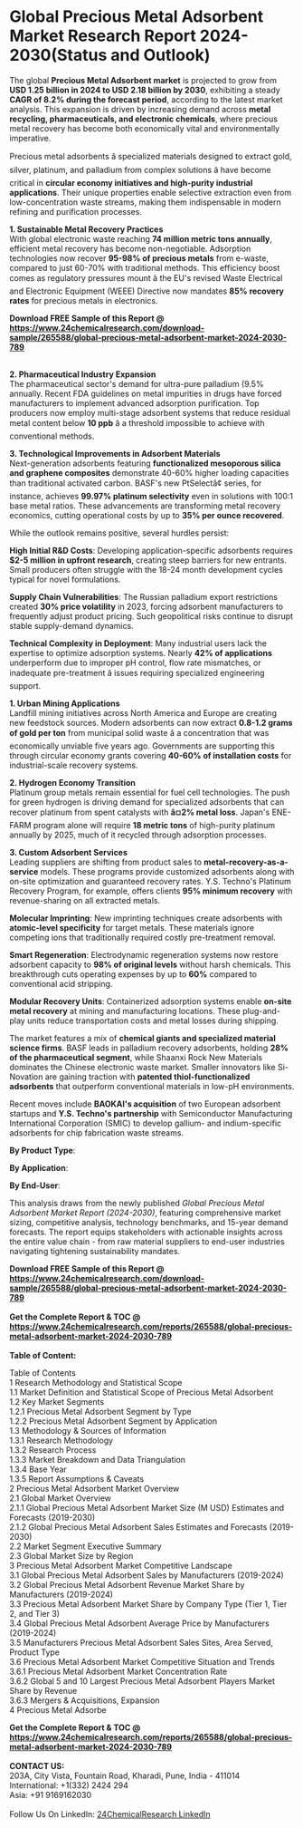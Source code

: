 <h1>Global Precious Metal Adsorbent Market Research Report 2024-2030(Status and Outlook)</h1><p>The global <strong>Precious Metal Adsorbent market</strong> is projected to grow from <strong>USD 1.25 billion in 2024 to USD 2.18 billion by 2030</strong>, exhibiting a steady <strong>CAGR of 8.2% during the forecast period</strong>, according to the latest market analysis. This expansion is driven by increasing demand across <strong>metal recycling, pharmaceuticals, and electronic chemicals</strong>, where precious metal recovery has become both economically vital and environmentally imperative.</p><p>Precious metal adsorbents â specialized materials designed to extract gold, silver, platinum, and palladium from complex solutions â have become critical in <strong>circular economy initiatives and high-purity industrial applications</strong>. Their unique properties enable selective extraction even from low-concentration waste streams, making them indispensable in modern refining and purification processes.</p><p><strong>1. Sustainable Metal Recovery Practices</strong><br>
With global electronic waste reaching <strong>74 million metric tons annually</strong>, efficient metal recovery has become non-negotiable. Adsorption technologies now recover <strong>95-98% of precious metals</strong> from e-waste, compared to just 60-70% with traditional methods. This efficiency boost comes as regulatory pressures mount â the EU's revised Waste Electrical and Electronic Equipment (WEEE) Directive now mandates <strong>85% recovery rates</strong> for precious metals in electronics.</p><div><b>Download FREE Sample of this Report @ 
            <a href="https://www.24chemicalresearch.com/download-sample/265588/global-precious-metal-adsorbent-market-2024-2030-789">
            https://www.24chemicalresearch.com/download-sample/265588/global-precious-metal-adsorbent-market-2024-2030-789</a></b></div><br><p><strong>2. Pharmaceutical Industry Expansion</strong><br>
The pharmaceutical sector's demand for ultra-pure palladium (9.5% annually. Recent FDA guidelines on metal impurities in drugs have forced manufacturers to implement advanced adsorption purification. Top producers now employ multi-stage adsorbent systems that reduce residual metal content below <strong>10 ppb</strong> â a threshold impossible to achieve with conventional methods.</p><p><strong>3. Technological Improvements in Adsorbent Materials</strong><br>
Next-generation adsorbents featuring <strong>functionalized mesoporous silica and graphene composites</strong> demonstrate 40-60% higher loading capacities than traditional activated carbon. BASF's new PtSelectâ¢ series, for instance, achieves <strong>99.97% platinum selectivity</strong> even in solutions with 100:1 base metal ratios. These advancements are transforming metal recovery economics, cutting operational costs by up to <strong>35% per ounce recovered</strong>.</p><p>While the outlook remains positive, several hurdles persist:</p><p><strong>High Initial R&amp;D Costs</strong>: Developing application-specific adsorbents requires <strong>$2-5 million in upfront research</strong>, creating steep barriers for new entrants. Small producers often struggle with the 18-24 month development cycles typical for novel formulations.</p><p><strong>Supply Chain Vulnerabilities</strong>: The Russian palladium export restrictions created <strong>30% price volatility</strong> in 2023, forcing adsorbent manufacturers to frequently adjust product pricing. Such geopolitical risks continue to disrupt stable supply-demand dynamics.</p><p><strong>Technical Complexity in Deployment</strong>: Many industrial users lack the expertise to optimize adsorption systems. Nearly <strong>42% of applications</strong> underperform due to improper pH control, flow rate mismatches, or inadequate pre-treatment â issues requiring specialized engineering support.</p><p><strong>1. Urban Mining Applications</strong><br>
Landfill mining initiatives across North America and Europe are creating new feedstock sources. Modern adsorbents can now extract <strong>0.8-1.2 grams of gold per ton</strong> from municipal solid waste â a concentration that was economically unviable five years ago. Governments are supporting this through circular economy grants covering <strong>40-60% of installation costs</strong> for industrial-scale recovery systems.</p><p><strong>2. Hydrogen Economy Transition</strong><br>
Platinum group metals remain essential for fuel cell technologies. The push for green hydrogen is driving demand for specialized adsorbents that can recover platinum from spent catalysts with <strong>â¤2% metal loss</strong>. Japan's ENE-FARM program alone will require <strong>18 metric tons</strong> of high-purity platinum annually by 2025, much of it recycled through adsorption processes.</p><p><strong>3. Custom Adsorbent Services</strong><br>
Leading suppliers are shifting from product sales to <strong>metal-recovery-as-a-service</strong> models. These programs provide customized adsorbents along with on-site optimization and guaranteed recovery rates. Y.S. Techno's Platinum Recovery Program, for example, offers clients <strong>95% minimum recovery</strong> with revenue-sharing on all extracted metals.</p><p><strong>Molecular Imprinting</strong>: New imprinting techniques create adsorbents with <strong>atomic-level specificity</strong> for target metals. These materials ignore competing ions that traditionally required costly pre-treatment removal.</p><p><strong>Smart Regeneration</strong>: Electrodynamic regeneration systems now restore adsorbent capacity to <strong>98% of original levels</strong> without harsh chemicals. This breakthrough cuts operating expenses by up to <strong>60%</strong> compared to conventional acid stripping.</p><p><strong>Modular Recovery Units</strong>: Containerized adsorption systems enable <strong>on-site metal recovery</strong> at mining and manufacturing locations. These plug-and-play units reduce transportation costs and metal losses during shipping.</p><p>The market features a mix of <strong>chemical giants and specialized material science firms</strong>. BASF leads in palladium recovery adsorbents, holding <strong>28% of the pharmaceutical segment</strong>, while Shaanxi Rock New Materials dominates the Chinese electronic waste market. Smaller innovators like Si-Novation are gaining traction with <strong>patented thiol-functionalized adsorbents</strong> that outperform conventional materials in low-pH environments.</p><p>Recent moves include <strong>BAOKAI's acquisition</strong> of two European adsorbent startups and <strong>Y.S. Techno's partnership</strong> with Semiconductor Manufacturing International Corporation (SMIC) to develop gallium- and indium-specific adsorbents for chip fabrication waste streams.</p><p><strong>By Product Type</strong>:</p><p><strong>By Application</strong>:</p><p><strong>By End-User</strong>:</p><p>This analysis draws from the newly published <em>Global Precious Metal Adsorbent Market Report (2024-2030)</em>, featuring comprehensive market sizing, competitive analysis, technology benchmarks, and 15-year demand forecasts. The report equips stakeholders with actionable insights across the entire value chain - from raw material suppliers to end-user industries navigating tightening sustainability mandates.</p><div><b>Download FREE Sample of this Report @ 
            <a href="https://www.24chemicalresearch.com/download-sample/265588/global-precious-metal-adsorbent-market-2024-2030-789">
            https://www.24chemicalresearch.com/download-sample/265588/global-precious-metal-adsorbent-market-2024-2030-789</a></b></div><br><div><b>Get the Complete Report & TOC @ 
            <a href="https://www.24chemicalresearch.com/reports/265588/global-precious-metal-adsorbent-market-2024-2030-789">
            https://www.24chemicalresearch.com/reports/265588/global-precious-metal-adsorbent-market-2024-2030-789</a></b></div><br>
            <b>Table of Content:</b><p>Table of Contents<br />
1 Research Methodology and Statistical Scope<br />
1.1 Market Definition and Statistical Scope of Precious Metal Adsorbent<br />
1.2 Key Market Segments<br />
1.2.1 Precious Metal Adsorbent Segment by Type<br />
1.2.2 Precious Metal Adsorbent Segment by Application<br />
1.3 Methodology & Sources of Information<br />
1.3.1 Research Methodology<br />
1.3.2 Research Process<br />
1.3.3 Market Breakdown and Data Triangulation<br />
1.3.4 Base Year<br />
1.3.5 Report Assumptions & Caveats<br />
2 Precious Metal Adsorbent Market Overview<br />
2.1 Global Market Overview<br />
2.1.1 Global Precious Metal Adsorbent Market Size (M USD) Estimates and Forecasts (2019-2030)<br />
2.1.2 Global Precious Metal Adsorbent Sales Estimates and Forecasts (2019-2030)<br />
2.2 Market Segment Executive Summary<br />
2.3 Global Market Size by Region<br />
3 Precious Metal Adsorbent Market Competitive Landscape<br />
3.1 Global Precious Metal Adsorbent Sales by Manufacturers (2019-2024)<br />
3.2 Global Precious Metal Adsorbent Revenue Market Share by Manufacturers (2019-2024)<br />
3.3 Precious Metal Adsorbent Market Share by Company Type (Tier 1, Tier 2, and Tier 3)<br />
3.4 Global Precious Metal Adsorbent Average Price by Manufacturers (2019-2024)<br />
3.5 Manufacturers Precious Metal Adsorbent Sales Sites, Area Served, Product Type<br />
3.6 Precious Metal Adsorbent Market Competitive Situation and Trends<br />
3.6.1 Precious Metal Adsorbent Market Concentration Rate<br />
3.6.2 Global 5 and 10 Largest Precious Metal Adsorbent Players Market Share by Revenue<br />
3.6.3 Mergers & Acquisitions, Expansion<br />
4 Precious Metal Adsorbe</p><div><b>Get the Complete Report & TOC @ 
            <a href="https://www.24chemicalresearch.com/reports/265588/global-precious-metal-adsorbent-market-2024-2030-789">
            https://www.24chemicalresearch.com/reports/265588/global-precious-metal-adsorbent-market-2024-2030-789</a></b></div><br><b>CONTACT US:</b><br>
            203A, City Vista, Fountain Road, Kharadi, Pune, India - 411014<br>
            International: +1(332) 2424 294<br>
            Asia: +91 9169162030 <br><br>
            Follow Us On LinkedIn: <a href="https://www.linkedin.com/company/24chemicalresearch/">24ChemicalResearch LinkedIn</a>